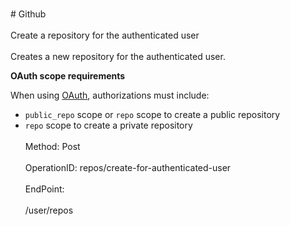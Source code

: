 <br>#     Github</br>
<br>Create a repository for the authenticated user</br>
<br>Creates a new repository for the authenticated user.

**OAuth scope requirements**

When using [OAuth](https://developer.github.com/apps/building-oauth-apps/understanding-scopes-for-oauth-apps/), authorizations must include:

*   `public_repo` scope or `repo` scope to create a public repository
*   `repo` scope to create a private repository</br>
<br>Method: Post</br>
<br>OperationID: repos/create-for-authenticated-user</br>
<br>EndPoint:</br>
<br>/user/repos</br>
